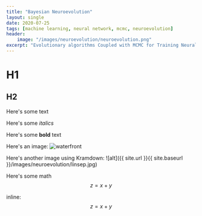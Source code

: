 ```yaml
---
title: "Bayesian Neuroevolution"
layout: single
date: 2020-07-25
tags: [machine learning, neural network, mcmc, neuroevolution]
header:
    image: "/images/neuroevolution/neuroevolution.png"
excerpt: "Evolutionary algorithms Coupled with MCMC for Training Neural Networks"
---
```


# H1

## H2

Here's some text

Here's some *italics*

Here's some **bold** text

Here's an image:
<img src="{{ site.baseurl }}/images/neuroevolution/linsep.jpg" alt="waterfront">

Here's another image using Kramdown:
![alt]({{ site.url }}{{ site.baseurl }}/images/neuroevolution/linsep.jpg)


Here's some math
$$z=x+y$$ 

inline: $$z=x+y$$